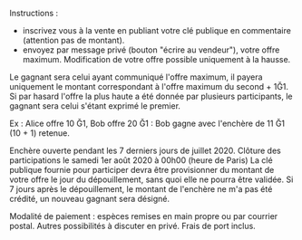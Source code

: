 Instructions :
- inscrivez vous à la vente en publiant votre clé publique en commentaire (attention pas de montant).
- envoyez par message privé (bouton "écrire au vendeur"), votre offre maximum.
Modification de votre offre possible uniquement à la hausse.

Le gagnant sera celui ayant communiqué l'offre maximum, il payera uniquement le montant correspondant à l'offre maximum du second + 1Ğ1. Si par hasard l'offre la plus haute a été donnée par plusieurs participants, le gagnant sera celui s'étant exprimé le premier.

Ex : Alice offre 10 Ğ1, Bob offre 20 Ğ1 : Bob gagne avec l'enchère de 11 Ğ1 (10 + 1) retenue.

Enchère ouverte pendant les 7 derniers jours de juillet 2020.
Clôture des participations le samedi 1er août 2020 à 00h00 (heure de Paris)
La clé publique fournie pour participer devra être provisionner du montant de votre offre le jour du dépouillement, sans quoi elle ne pourra être validée. Si 7 jours après le dépouillement, le montant de l'enchère ne m'a pas été crédité, un nouveau gagnant sera désigné.

Modalité de paiement : espèces remises en main propre ou par courrier postal.
Autres possibilités à discuter en privé. Frais de port inclus.
